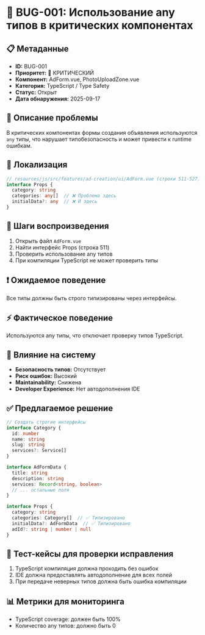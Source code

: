 # 🐛 BUG-001: Использование any типов в критических компонентах

## 📋 Метаданные
- **ID:** BUG-001
- **Приоритет:** 🔴 КРИТИЧЕСКИЙ
- **Компонент:** AdForm.vue, PhotoUploadZone.vue
- **Категория:** TypeScript / Type Safety
- **Статус:** Открыт
- **Дата обнаружения:** 2025-09-17

## 📝 Описание проблемы
В критических компонентах формы создания объявления используются `any` типы, что нарушает типобезопасность и может привести к runtime ошибкам.

## 📍 Локализация
```typescript
// resources/js/src/features/ad-creation/ui/AdForm.vue (строки 511-527)
interface Props {
  category: string
  categories: any[]  // ❌ Проблема здесь
  initialData?: any  // ❌ И здесь
}
```

## 🔄 Шаги воспроизведения
1. Открыть файл `AdForm.vue`
2. Найти интерфейс Props (строка 511)
3. Проверить использование any типов
4. При компиляции TypeScript не может проверить типы

## ❗ Ожидаемое поведение
Все типы должны быть строго типизированы через интерфейсы.

## ⚡ Фактическое поведение
Используются any типы, что отключает проверку типов TypeScript.

## 🎯 Влияние на систему
- **Безопасность типов:** Отсутствует
- **Риск ошибок:** Высокий
- **Maintainability:** Снижена
- **Developer Experience:** Нет автодополнения IDE

## ✅ Предлагаемое решение
```typescript
// Создать строгие интерфейсы
interface Category {
  id: number
  name: string
  slug: string
  services?: Service[]
}

interface AdFormData {
  title: string
  description: string
  services: Record<string, boolean>
  // ... остальные поля
}

interface Props {
  category: string
  categories: Category[]  // ✅ Типизировано
  initialData?: AdFormData  // ✅ Типизировано
  adId?: string | number | null
}
```

## 🧪 Тест-кейсы для проверки исправления
1. TypeScript компиляция должна проходить без ошибок
2. IDE должна предоставлять автодополнение для всех полей
3. При передаче неверных типов должна быть ошибка компиляции

## 📊 Метрики для мониторинга
- TypeScript coverage: должен быть 100%
- Количество any типов: должно быть 0